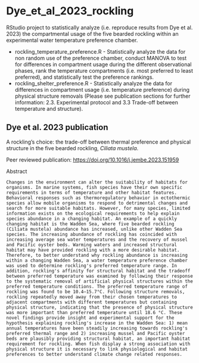 # Dye_et_al_2023_rockling
RStudio project to statistically analyze (i.e. reproduce results from Dye et al. 2023) the compartmental usage of the five bearded rockling within an experimental water temperature preference chamber.
- rockling_temperature_preference.R - Statistically analyze the data for non random use of the preference chamber, conduct MANOVA to test for differences in compartment usage during the different observational phases, rank the temperature compartments (i.e. most preferred to least preferred), and statistically test the preference rankings.
- rockling_shelter_preference.R - Statistically analyze the data for differences in compartment usage (i.e. temperature preference) during physical structure removals (Please see publication sections for further information: 2.3. Experimental protocol and 3.3 Trade-off between temperature and structure).

## Dye et al. 2023 publication 
A rockling’s choice: the trade-off between thermal preference and physical structure in the five bearded rockling, _Ciliata mustela_.

Peer reviewed publication: https://doi.org/10.1016/j.jembe.2023.151959

Abstract

`
Changes in the environment can alter the suitability of habitats for organisms. In marine systems, fish species
have their own specific requirements in terms of temperature and other habitat features. Behavioral responses
such as thermoregulatory behavior in ectothermic species allow mobile organisms to respond to detrimental
changes and search for more suitable habitats. However, for many species, limited information exists on the ecological
requirements to help explain species abundance in a changing habitat. An example of a quickly changing
habitat is the Wadden Sea, where five bearded rockling (Ciliata mustela) abundance has increased, unlike other
Wadden Sea species. The increasing abundance of rockling has coincided with increasing average sea water temperatures
and the recovery of mussel and Pacific oyster beds. Warming waters and increased structural habitat
may have provided rockling with a more desirable habitat. Therefore, to better understand why rockling abundance
is increasing within a changing Wadden Sea, a water temperature preference chamber was used to determine
rockling's preferred temperature range. In addition, rockling's affinity for structural habitat and the tradeoff
between preferred temperature was examined by following their response to the systematic removal of artificial
physical structures within the preferred temperature conditions. The preferred temperature range of rockling
was found to be 10.4–15.7°C. Following structure removals, rockling repeatedly moved away from their chosen
temperatures to adjacent compartments with different temperatures but containing physical structure, indicating
that the presence of physical structure was more important than preferred temperature until 18.6 °C. These novel
findings provide insight and experimental support for the hypothesis explaining rockling's increase in the Wadden
Sea: 1) mean annual temperatures have been steadily increasing towards rockling's preferred thermal range
and 2) increasing mussel and Pacific oyster beds are plausibly providing structural habitat, an important habitat
requirement for rockling. When fish display a strong association with physical structure it is necessary to link
physiological and habitat preferences to better understand climate change related responses.
`
